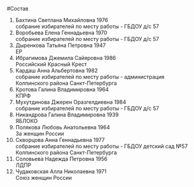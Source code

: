#Состав
1. Бахтина Светлана Михайловна 1976   
    собрание избирателей по месту работы - ГБДОУ д/с 57
2. Воробьева Елена Геннадьевна 1970   
    собрание избирателей по месту работы - ГБДОУ д/с 57
3. Дыренкова Татьяна Петровна 1947   
    ЕР
4. Ибрагимова Джемила Сайяровна 1986   
    Российский Красный Крест
5. Кардаш Анна Альбертовна 1982   
    собрание избирателей по месту работы - администрация Колпинского района Санкт-Петербурга
6. Кротова Галина Владимировна 1964   
    КПРФ
7. Мухутдинова Джерен Оразгелдиевна 1984   
    собрание избирателей по месту работы - ГБДОУ д/с 57
8. Никандрова Галина Владимировна 1939   
    ЯБЛОКО
9. Полякова Любовь Анатольевна 1964   
    За женщин России
10. Скворцова Анна Геннадьевна 1977   
    собрание избирателей по месту работы - ГБДОУ детский сад №57 Колпинского района Санкт-Петербурга
11. Соловьева Надежда Петровна 1956   
    ЛДПР
12. Чудаковская Алла Николаевна 1971   
    Союз женщин России
